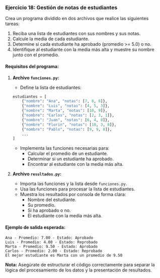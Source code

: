 ### Ejercicio 18: Gestión de notas de estudiantes

Crea un programa dividido en dos archivos que realice las siguientes tareas:

1. Reciba una lista de estudiantes con sus nombres y sus notas.
2. Calcule la media de cada estudiante.
3. Determine si cada estudiante ha aprobado (promedio >= 5.0) o no.
4. Identifique al estudiante con la media más alta y muestre su nombre junto con el promedio.

#### **Requisitos del programa:**

1. **Archivo `funciones.py`:**
   - Define la lista de estudiantes:
   ```python
   estudiantes = [
       {"nombre": "Ana", "notas": [7, 8, 6]},
       {"nombre": "Luis", "notas": [4, 5, 3]},
       {"nombre": "Marta", "notas": [10, 9]},
       {"nombre": "Carlos", "notas": [2, 3, 1]},
       {"nombre": "Juan", "notas": [6, 4, 8]},
       {"nombre": "Florin", "notas": [10, 3, 8]},
       {"nombre": "Pablo", "notas": [9, 9, 8]},
       ...
   ]
   ```
   - Implementa las funciones necesarias para:
     - Calcular el promedio de un estudiante.
     - Determinar si un estudiante ha aprobado.
     - Encontrar al estudiante con la media más alta.

2. **Archivo `resultados.py`:**
   - Importa las funciones y la lista desde `funciones.py`.
   - Usa las funciones para procesar la lista de estudiantes.
   - Muestra los resultados por consola de forma clara:
     - Nombre del estudiante.
     - Su promedio.
     - Si ha aprobado o no.
     - El estudiante con la media más alta.

#### **Ejemplo de salida esperada:**
```
Ana - Promedio: 7.00 - Estado: Aprobado
Luis - Promedio: 4.00 - Estado: Reprobado
Marta - Promedio: 9.50 - Estado: Aprobado
Carlos - Promedio: 2.00 - Estado: Reprobado
El mejor estudiante es Marta con un promedio de 9.50
```

**Nota:** Asegúrate de estructurar el código correctamente para separar la lógica del procesamiento de los datos y la presentación de resultados.
